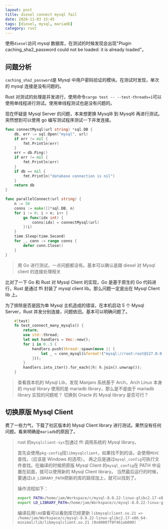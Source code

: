 ```yaml
---
layout: post
title: diesel connect mysql fail
date: 2020-11-03 15:45
tags: [diesel, mysql, mariadb]
category: rust
---
```


使用`diesel`访问 mysql 数据库，在测试的时候发现会出现"Plugin caching_sha2_password could not be loaded: it is already loaded"。

## 问题分析

`caching_sha2_password`是 Mysql 中用户密码验证的模块。在测试时发现，单次的 mysql 连接是没有问题的。

Rust 对测试的处理是并发进行，使用命令`cargo test -- --test-threads=1`可以使用单线程进行测试。使用单线程测试也是没有问题的。

现在怀疑是 Mysql Server 的问题，本来想更换 Mysql8 到 Mysql6 再进行测试。突然想到可以使用 go 编写测试程序测试一下并发连接。

```go
func connectMysql(url string) *sql.DB {
    db, err := sql.Open("mysql", url)
    if err != nil {
        fmt.Println(err)
    }
    err = db.Ping()
    if err != nil {
        fmt.Println(err)
    }
    if db == nil {
        fmt.Println("database connection is nil")
    }
    return db
}

func parallelConnect(url string) {
    n := 50
    conns := make([]*sql.DB, n)
    for i := 0; i < n; i++ {
        go func(idx int) {
            conns[idx] = connectMysql(url)
        }(i)
    }
    time.Sleep(time.Second)
    for _, conn := range conns {
        defer conn.Close()
    }
}
```

> 用 Go 进行测试，一点问题都没有。基本可以确认是跟 diesel 对 Mysql client 的连接处理相关

比对了一下 Go 和 Rust 对 Mysql Client 的实现，Go 是基于原生的 Go 代码进行，Rust 是通过 ffi 封装了 mysql client lib。那么问题一定是出在 Mysql Client lib 上。

为了排除是否是因为单 Mysql 主机造成的错误，在本机启动 5 个 Mysql Server，Rust 并发分别连接，问题依旧。基本可以明确问题了。

```rust
    #[test]
    fn test_connect_many_mysqls() {
        return;
        use std::thread;
        let mut handlers = Vec::new();
        for i in 0..5 {
            handlers.push(thread::spawn(move || {
                let _ = conn_mysql(&format!("mysql://root:root@127.0.0.1:{}/db", 3306 + i));
            }));
        }
        handlers.into_iter().for_each(|h| h.join().unwrap());
    }
```

> 查看我本机的 Mysql Lib，发现 Manjaro 系统基于 Arch，Arch Linux 本身的 mysql library 使用的是 mariadb library，那么是不是由于 mariadb library 实现的问题呢？
> 切换到 Oracle 的 Mysql library 是否可行？

## 切换原版 Mysql Client

费了一些力气，下载了社区版本的 Mysql Client library 进行测试。果然没有任何问题。看来明确是`mariadb`的原因了。

> rust 的`mysqlclient-sys`包通过 ffi 调用系统的 Mysql library。
>
> 首先会使用`pkg-config`找`libmysqlclient`，如果找不到的话，会使用`MSVC`查找，（应该是 Windows 的选项）。
> 再之后是通过`mysql_config`可执行文件查找。在编译的时候把原版 Mysql Client 的`mysql_config`在 PATH 中设置在前面，就可以使用新的 Mysql Client library。
> 当然最后运行的时候，要通过`LD_LIBRARY_PATH`把新的库的路径加上，就可以找到了。
>
> 操作流程如下：
>
> ```bash
> export PATH=/home/jam/Workspace/c/mysql-8.0.22-linux-glibc2.17-x86_64-minimal/bin:$PATH
> export LD_LIBRARY_PATH=/home/jam/Workspace/c/mysql-8.0.22-linux-glibc2.17-x86_64-minimal/lib:$LD_LIBRARY_PATH
> ```
>
> 编译后用`ldd`查看可以看到库已经更新
> `libmysqlclient.so.21 => /home/jam/Workspace/c/mysql-8.0.22-linux-glibc2.17-x86_64-minimal/lib/libmysqlclient.so.21 (0x00007f0f461ab000)`
